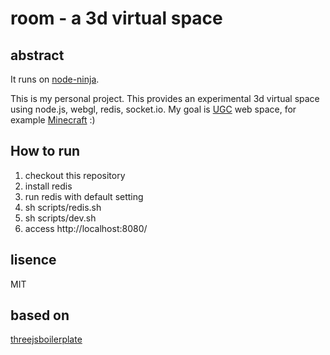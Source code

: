 # room - a 3d virtual space

## abstract

It runs on [node-ninja](http://room.node-ninja.com:8080/).

This is my personal project. This provides an experimental 3d virtual space using node.js, webgl, redis, socket.io. My goal is [UGC](http://en.wikipedia.org/wiki/User-generated_content) web space, for example [Minecraft](http://www.minecraft.net/) :)

## How to run

 1. checkout this repository
 1. install redis
 1. run redis with default setting
 1. sh scripts/redis.sh
 1. sh scripts/dev.sh
 1. access http://localhost:8080/

## lisence

MIT

## based on

[threejsboilerplate](http://jeromeetienne.github.com/threejsboilerplatebuilder/)
